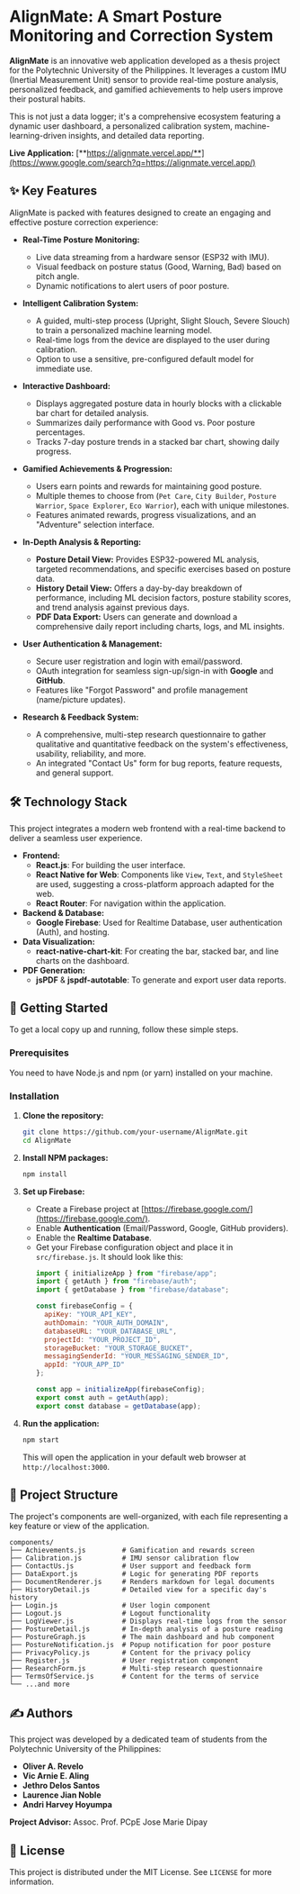 # AlignMate: A Smart Posture Monitoring and Correction System

**AlignMate** is an innovative web application developed as a thesis project for the Polytechnic University of the Philippines. It leverages a custom IMU (Inertial Measurement Unit) sensor to provide real-time posture analysis, personalized feedback, and gamified achievements to help users improve their postural habits.

This is not just a data logger; it's a comprehensive ecosystem featuring a dynamic user dashboard, a personalized calibration system, machine-learning-driven insights, and detailed data reporting.

**Live Application:** [**https://alignmate.vercel.app/**](https://www.google.com/search?q=https://alignmate.vercel.app/)

## ✨ Key Features

AlignMate is packed with features designed to create an engaging and effective posture correction experience:

  * **Real-Time Posture Monitoring:**

      * Live data streaming from a hardware sensor (ESP32 with IMU).
      * Visual feedback on posture status (Good, Warning, Bad) based on pitch angle.
      * Dynamic notifications to alert users of poor posture.

  * **Intelligent Calibration System:**

      * A guided, multi-step process (Upright, Slight Slouch, Severe Slouch) to train a personalized machine learning model.
      * Real-time logs from the device are displayed to the user during calibration.
      * Option to use a sensitive, pre-configured default model for immediate use.

  * **Interactive Dashboard:**

      * Displays aggregated posture data in hourly blocks with a clickable bar chart for detailed analysis.
      * Summarizes daily performance with Good vs. Poor posture percentages.
      * Tracks 7-day posture trends in a stacked bar chart, showing daily progress.

  * **Gamified Achievements & Progression:**

      * Users earn points and rewards for maintaining good posture.
      * Multiple themes to choose from (`Pet Care`, `City Builder`, `Posture Warrior`, `Space Explorer`, `Eco Warrior`), each with unique milestones.
      * Features animated rewards, progress visualizations, and an "Adventure" selection interface.

  * **In-Depth Analysis & Reporting:**

      * **Posture Detail View:** Provides ESP32-powered ML analysis, targeted recommendations, and specific exercises based on posture data.
      * **History Detail View:** Offers a day-by-day breakdown of performance, including ML decision factors, posture stability scores, and trend analysis against previous days.
      * **PDF Data Export:** Users can generate and download a comprehensive daily report including charts, logs, and ML insights.

  * **User Authentication & Management:**

      * Secure user registration and login with email/password.
      * OAuth integration for seamless sign-up/sign-in with **Google** and **GitHub**.
      * Features like "Forgot Password" and profile management (name/picture updates).

  * **Research & Feedback System:**

      * A comprehensive, multi-step research questionnaire to gather qualitative and quantitative feedback on the system's effectiveness, usability, reliability, and more.
      * An integrated "Contact Us" form for bug reports, feature requests, and general support.

## 🛠️ Technology Stack

This project integrates a modern web frontend with a real-time backend to deliver a seamless user experience.

  * **Frontend:**
      * **React.js**: For building the user interface.
      * **React Native for Web**: Components like `View`, `Text`, and `StyleSheet` are used, suggesting a cross-platform approach adapted for the web.
      * **React Router**: For navigation within the application.
  * **Backend & Database:**
      * **Google Firebase**: Used for Realtime Database, user authentication (Auth), and hosting.
  * **Data Visualization:**
      * **react-native-chart-kit**: For creating the bar, stacked bar, and line charts on the dashboard.
  * **PDF Generation:**
      * **jsPDF** & **jspdf-autotable**: To generate and export user data reports.

## 🚀 Getting Started

To get a local copy up and running, follow these simple steps.

### Prerequisites

You need to have Node.js and npm (or yarn) installed on your machine.

### Installation

1.  **Clone the repository:**

    ```sh
    git clone https://github.com/your-username/AlignMate.git
    cd AlignMate
    ```

2.  **Install NPM packages:**

    ```sh
    npm install
    ```

3.  **Set up Firebase:**

      * Create a Firebase project at [https://firebase.google.com/](https://firebase.google.com/).
      * Enable **Authentication** (Email/Password, Google, GitHub providers).
      * Enable the **Realtime Database**.
      * Get your Firebase configuration object and place it in `src/firebase.js`. It should look like this:
        ```javascript
        import { initializeApp } from "firebase/app";
        import { getAuth } from "firebase/auth";
        import { getDatabase } from "firebase/database";

        const firebaseConfig = {
          apiKey: "YOUR_API_KEY",
          authDomain: "YOUR_AUTH_DOMAIN",
          databaseURL: "YOUR_DATABASE_URL",
          projectId: "YOUR_PROJECT_ID",
          storageBucket: "YOUR_STORAGE_BUCKET",
          messagingSenderId: "YOUR_MESSAGING_SENDER_ID",
          appId: "YOUR_APP_ID"
        };

        const app = initializeApp(firebaseConfig);
        export const auth = getAuth(app);
        export const database = getDatabase(app);
        ```

4.  **Run the application:**

    ```sh
    npm start
    ```

    This will open the application in your default web browser at `http://localhost:3000`.

## 📂 Project Structure

The project's components are well-organized, with each file representing a key feature or view of the application.

```
components/
├── Achievements.js         # Gamification and rewards screen
├── Calibration.js          # IMU sensor calibration flow
├── ContactUs.js            # User support and feedback form
├── DataExport.js           # Logic for generating PDF reports
├── DocumentRenderer.js     # Renders markdown for legal documents
├── HistoryDetail.js        # Detailed view for a specific day's history
├── Login.js                # User login component
├── Logout.js               # Logout functionality
├── LogViewer.js            # Displays real-time logs from the sensor
├── PostureDetail.js        # In-depth analysis of a posture reading
├── PostureGraph.js         # The main dashboard and hub component
├── PostureNotification.js  # Popup notification for poor posture
├── PrivacyPolicy.js        # Content for the privacy policy
├── Register.js             # User registration component
├── ResearchForm.js         # Multi-step research questionnaire
├── TermsOfService.js       # Content for the terms of service
└── ...and more
```

## ✍️ Authors

This project was developed by a dedicated team of students from the Polytechnic University of the Philippines:

  * **Oliver A. Revelo**
  * **Vic Arnie E. Aling**
  * **Jethro Delos Santos**
  * **Laurence Jian Noble**
  * **Andri Harvey Hoyumpa**

**Project Advisor:** Assoc. Prof. PCpE Jose Marie Dipay

## 📜 License

This project is distributed under the MIT License. See `LICENSE` for more information.
